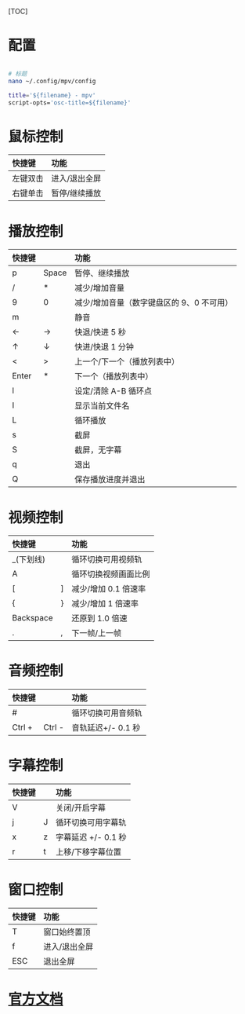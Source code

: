 [TOC]

# 配置
```bash

# 标题
nano ~/.config/mpv/config

title='${filename} - mpv'
script-opts='osc-title=${filename}'

```

# 鼠标控制

| 快捷键   | 功能          |
| :------- | :------------ |
| 左键双击 | 进入/退出全屏 |
| 右键单击 | 暂停/继续播放 |

# 播放控制

| 快捷键 | &nbsp; | 功能                                      |
| :----- | :----- | :---------------------------------------- |
| p      | Space  | 暂停、继续播放                            |
| /      | \*     | 减少/增加音量                             |
| 9      | 0      | 减少/增加音量（数字键盘区的 9、0 不可用） |
| m      | &nbsp; | 静音                                      |
| ←      | →      | 快退/快进 5 秒                            |
| ↑      | ↓      | 快进/快退 1 分钟                          |
| <      | >      | 上一个/下一个（播放列表中）               |
| Enter  | \*     | 下一个（播放列表中）                      |
| l      | &nbsp; | 设定/清除 A-B 循环点                      |
| I      | &nbsp; | 显示当前文件名                            |
| L      | &nbsp; | 循环播放                                  |
| s      | &nbsp; | 截屏                                      |
| S      | &nbsp; | 截屏，无字幕                              |
| q      | &nbsp; | 退出                                      |
| Q      | &nbsp; | 保存播放进度并退出                        |

# 视频控制

| 快捷键     | &nbsp; | 功能                 |
| :--------- | :----- | :------------------- |
| \_(下划线) | &nbsp; | 循环切换可用视频轨   |
| A          | &nbsp; | 循环切换视频画面比例 |
| [          | ]      | 减少/增加 0.1 倍速率 |
| {          | }      | 减少/增加 1 倍速率   |
| Backspace  | &nbsp; | 还原到 1.0 倍速      |
| .          | ,      | 下一帧/上一帧        |

# 音频控制

| 快捷键 | &nbsp; | 功能               |
| :----- | :----- | :----------------- |
| #      | &nbsp; | 循环切换可用音频轨 |
| Ctrl + | Ctrl - | 音轨延迟+/- 0.1 秒 |

# 字幕控制

| 快捷键 | &nbsp; | 功能                |
| :----- | :----- | :------------------ |
| V      | &nbsp; | 关闭/开启字幕       |
| j      | J      | 循环切换可用字幕轨  |
| x      | z      | 字幕延迟 +/- 0.1 秒 |
| r      | t      | 上移/下移字幕位置   |

# 窗口控制

| 快捷键 | 功能          |
| :----- | :------------ |
| T      | 窗口始终置顶  |
| f      | 进入/退出全屏 |
| ESC    | 退出全屏      |

# [官方文档](https://mpv.io/manual/stable/)
